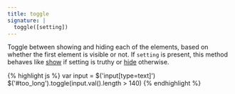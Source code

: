```yaml
---
title: toggle
signature: |
  toggle([setting])
---
```


Toggle between showing and hiding each of the elements, based on whether the
first element is visible or not. If `setting` is present, this method behaves
like [show](#show) if setting is truthy or [hide](#hide) otherwise.

{% highlight js %}
var input = $('input[type=text]')
$('#too_long').toggle(input.val().length > 140)
{% endhighlight %}
